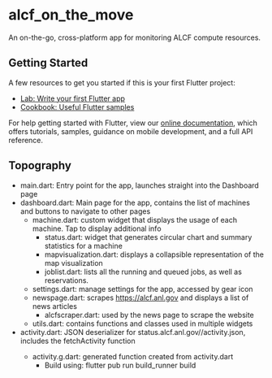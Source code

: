 # alcf_on_the_move

An on-the-go, cross-platform app for monitoring ALCF compute resources.

## Getting Started

A few resources to get you started if this is your first Flutter project:

- [Lab: Write your first Flutter app](https://flutter.dev/docs/get-started/codelab)
- [Cookbook: Useful Flutter samples](https://flutter.dev/docs/cookbook)

For help getting started with Flutter, view our 
[online documentation](https://flutter.dev/docs), which offers tutorials, 
samples, guidance on mobile development, and a full API reference.

## Topography

* main.dart: Entry point for the app, launches straight into the Dashboard page
* dashboard.dart: Main page for the app, contains the list of machines and buttons to navigate to other pages
    * machine.dart: custom widget that displays the usage of each machine. Tap to display additional info
        * status.dart: widget that generates circular chart and summary statistics for a machine
        * mapvisualization.dart: displays a collapsible representation of the map visualization
        * joblist.dart: lists all the running and queued jobs, as well as reservations.
    * settings.dart: manage settings for the app, accessed by gear icon
    * newspage.dart: scrapes https://alcf.anl.gov and displays a list of news articles
        * alcfscraper.dart: used by the news page to scrape the website
    * utils.dart: contains functions and classes used in multiple widgets
* activity.dart: JSON deserializer for status.alcf.anl.gov/<machinename>/activity.json,
includes the fetchActivity function
    * activity.g.dart: generated function created from activity.dart
        * Build using: flutter pub run build_runner build